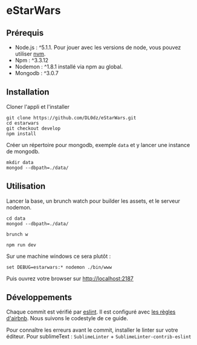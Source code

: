 eStarWars
====

## Prérequis

- Node.js : ^5.1.1.  Pour jouer avec les versions de node, vous pouvez utiliser
	[nvm](https://www.npmjs.com/package/nvm).
- Npm : ^3.3.12
- Nodemon : ^1.8.1 installé via npm au global.
- Mongodb : ^3.0.7

## Installation

Cloner l'appli et l'installer
```shell
git clone https://github.com/DL0dz/eStarWars.git
cd estarwars
git checkout develop
npm install
```

Créer un répertoire pour mongodb, exemple `data` et y lancer une instance de
mongodb.
```shell
mkdir data
mongod --dbpath=./data/
```

## Utilisation

Lancer la base, un brunch watch pour builder les assets, et le serveur nodemon.
```shell
cd data
mongod --dbpath=./data/
```
```shell
brunch w
```
```shell
npm run dev
```

Sur une machine windows ce sera plutôt :
```shell
set DEBUG=estarwars:* nodemon ./bin/www
```

Puis ouvrez votre browser sur [http://localhost:2187](http://localhost:2187)

## Développements

Chaque commit est vérifié par [eslint](http://eslint.org). Il est configuré avec
[les règles d'airbnb](https://github.com/airbnb/javascript). Nous suivons le
codestyle de ce guide.

Pour connaître les erreurs avant le commit, installer le linter sur votre
éditeur. Pour sublimeText : `SublimeLinter` + `SublimeLinter-contrib-eslint`


